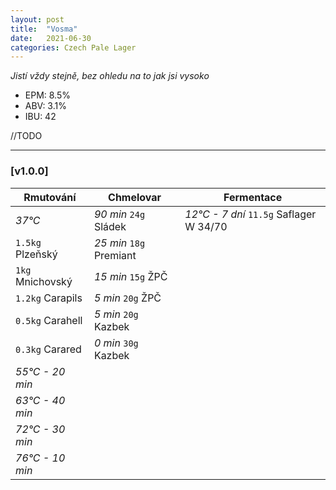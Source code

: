 ```yaml
---
layout: post
title:  "Vosma"
date:   2021-06-30
categories: Czech Pale Lager
---
```


*Jistí vždy stejně, bez ohledu na to jak jsi vysoko*

- EPM: 8.5% 
- ABV: 3.1%
- IBU: 42

//TODO

***

### [v1.0.0]

Rmutování          | Chmelovar             | Fermentace
---                | ---                   | ---
*37°C*             | *90 min* `24g` Sládek | *12°C - 7 dní* `11.5g` Saflager W 34/70
`1.5kg` Plzeňský   | *25 min* `18g` Premiant| 
`1kg` Mnichovský   | *15 min* `15g` ŽPČ    |
`1.2kg` Carapils   | *5 min* `20g` ŽPČ     |
`0.5kg` Carahell   | *5 min* `20g` Kazbek  |
`0.3kg` Carared    | *0 min* `30g` Kazbek  |
*55°C - 20 min*    |                       |
*63°C - 40 min*    |                       |
*72°C - 30 min*    |                       |
*76°C - 10 min*    |                       |
